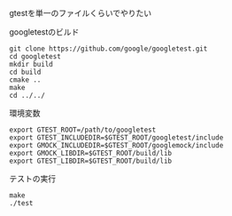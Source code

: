 gtestを単一のファイルくらいでやりたい

googletestのビルド
```
git clone https://github.com/google/googletest.git
cd googletest
mkdir build
cd build
cmake ..
make
cd ../../
```

環境変数
```
export GTEST_ROOT=/path/to/googletest
export GTEST_INCLUDEDIR=$GTEST_ROOT/googletest/include
export GMOCK_INCLUDEDIR=$GTEST_ROOT/googlemock/include
export GMOCK_LIBDIR=$GTEST_ROOT/build/lib
export GTEST_LIBDIR=$GTEST_ROOT/build/lib
```

テストの実行
```
make
./test
```